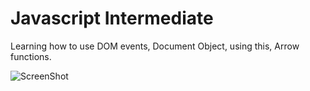 # Javascript Intermediate

Learning how to use DOM events, Document Object, using this, Arrow functions.


![ScreenShot](https://raw.githubusercontent.com/danielofaustino/jsintermediate/master/screenshots/screenrecorder.gif)